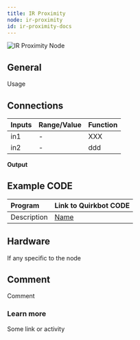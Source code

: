 ```yaml
---
title: IR Proximity
node: ir-proximity
id: ir-proximity-docs
---
```


![IR Proximity Node]

## General
Usage

## Connections

Inputs     | Range/Value       | Function
:----------|:------------------|:--------
in1        | -                 |  XXX
in2        | -                 | ddd

**Output**

## Example CODE

Program | Link to Quirkbot CODE
:-------|:---------------------
Description | [Name](http://code.quirkbot.com/program/5655f35bd66de10100d133a9 "Go to Quirkbot CODE")

## Hardware
If any specific to the node

## Comment
Comment

### Learn more
Some link or activity

[IR Proximity Node]: {{r_base_url}}/content-assets/documentation/nodes/IRProximity.png
